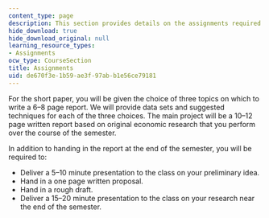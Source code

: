 ```yaml
---
content_type: page
description: This section provides details on the assignments required for the course.
hide_download: true
hide_download_original: null
learning_resource_types:
- Assignments
ocw_type: CourseSection
title: Assignments
uid: de670f3e-1b59-ae3f-97ab-b1e56ce79181
---
```


For the short paper, you will be given the choice of three topics on which to write a 6–8 page report. We will provide data sets and suggested techniques for each of the three choices. The main project will be a 10–12 page written report based on original economic research that you perform over the course of the semester.

In addition to handing in the report at the end of the semester, you will be required to:

*   Deliver a 5–10 minute presentation to the class on your preliminary idea.
*   Hand in a one page written proposal.
*   Hand in a rough draft.
*   Deliver a 15–20 minute presentation to the class on your research near the end of the semester.